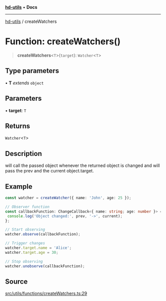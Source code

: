 [**hd-utils**](../README.md) • **Docs**

***

[hd-utils](../globals.md) / createWatchers

# Function: createWatchers()

> **createWatchers**\<`T`\>(`target`): `Watcher`\<`T`\>

## Type parameters

• **T** *extends* `object`

## Parameters

• **target**: `T`

## Returns

`Watcher`\<`T`\>

## Description

will call the passed object whenever the returned object is changed and will pass the prev and the current object.target.

## Example

```ts
const watcher = createWatcher({ name: 'John', age: 25 });

// Observer function
const callbackFunction: ChangeCallback<{ name: string; age: number }> = (prev, current) => {
 console.log('Object changed:', prev, '->', current);
};

// Start observing
watcher.observe(callbackFunction);

// Trigger changes
watcher.target.name = 'Alice';
watcher.target.age = 30;

// Stop observing
watcher.unobserve(callbackFunction);
```

## Source

[src/utils/functions/createWatchers.ts:29](https://github.com/AhmadHddad/h-utils/blob/8e9e542f98b1a43a336ce585dc8666b21b0e894d/src/utils/functions/createWatchers.ts#L29)
